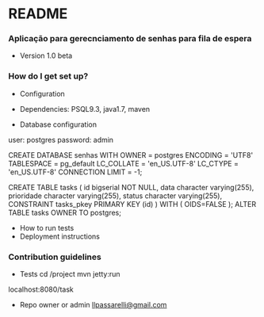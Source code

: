 # README #

### Aplicação para gerecnciamento de senhas para fila de espera ###

* Version 1.0 beta

### How do I get set up? ###

* Configuration
* Dependencies: PSQL9.3, java1.7, maven

* Database configuration

user: postgres
password: admin

CREATE DATABASE senhas
  WITH OWNER = postgres
       ENCODING = 'UTF8'
       TABLESPACE = pg_default
       LC_COLLATE = 'en_US.UTF-8'
       LC_CTYPE = 'en_US.UTF-8'
       CONNECTION LIMIT = -1;
 
CREATE TABLE tasks
(
  id bigserial NOT NULL,
  data character varying(255),
  prioridade character varying(255),
  status character varying(255),
  CONSTRAINT tasks_pkey PRIMARY KEY (id)
)
WITH (
  OIDS=FALSE
);
ALTER TABLE tasks
  OWNER TO postgres;
* How to run tests
* Deployment instructions

### Contribution guidelines ###

* Tests
cd /project
mvn jetty:run

localhost:8080/task

* Repo owner or admin 
llpassarelli@gmail.com